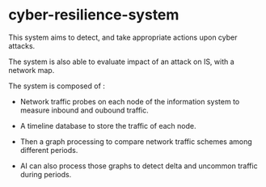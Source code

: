 # cyber-resilience-system

This system aims to detect, and take appropriate actions upon cyber attacks.

The system is also able to evaluate impact of an attack on IS, with a network map.

The system is composed of :

* Network traffic probes on each node of the information system to measure inbound and oubound traffic.

* A timeline database to store the traffic of each node.

* Then a graph processing to compare network traffic schemes among different periods.

* AI can also process those graphs to detect delta and uncommon traffic during periods.
